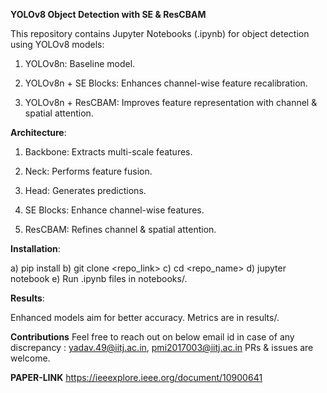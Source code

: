 **YOLOv8 Object Detection with SE & ResCBAM**

This repository contains Jupyter Notebooks (.ipynb) for object detection using YOLOv8 models:

1) YOLOv8n: Baseline model.

2) YOLOv8n + SE Blocks: Enhances channel-wise feature recalibration.

3) YOLOv8n + ResCBAM: Improves feature representation with channel & spatial attention.

**Architecture**:

1) Backbone: Extracts multi-scale features.

2) Neck: Performs feature fusion.

3) Head: Generates predictions.

4) SE Blocks: Enhance channel-wise features.

5) ResCBAM: Refines channel & spatial attention.

**Installation**:

a) pip install <related tensorflow and pytorch libraries>
b) git clone <repo_link>
c) cd <repo_name>
d) jupyter notebook
e) Run .ipynb files in notebooks/.

**Results**:

Enhanced models aim for better accuracy. Metrics are in results/.

**Contributions**
Feel free to reach out on below email id in case of any discrepancy : yadav.49@iitj.ac.in, pmi2017003@iitj.ac.in
PRs & issues are welcome.


**PAPER-LINK**
https://ieeexplore.ieee.org/document/10900641
